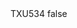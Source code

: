<?xml version="1.0" encoding="UTF-8"?>
<CustomMetadata xmlns="http://soap.sforce.com/2006/04/metadata">
    <label>TXU534</label>
    <protected>false</protected>
</CustomMetadata>
